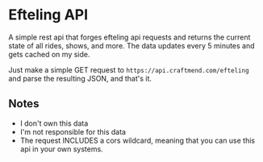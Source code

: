 # Efteling API
A simple rest api that forges efteling api requests and returns the current state of all rides, shows, and more. The data updates every 5 minutes and gets cached on my side.

Just make a simple GET request to `https://api.craftmend.com/efteling` and parse the resulting JSON, and that's it.

## Notes
 - I don't own this data
 - I'm not responsible for this data
 - The request INCLUDES a cors wildcard, meaning that you can use this api in your own systems.

